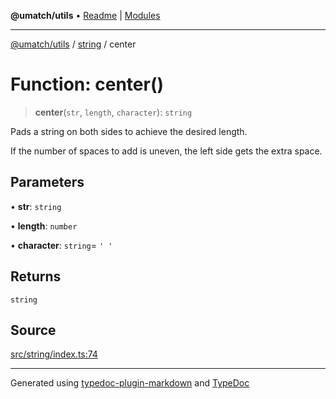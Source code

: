 **@umatch/utils** • [Readme](../../index.md) \| [Modules](../../modules.md)

***

[@umatch/utils](../../modules.md) / [string](../index.md) / center

# Function: center()

> **center**(`str`, `length`, `character`): `string`

Pads a string on both sides to achieve the desired length.

If the number of spaces to add is uneven, the left side gets the
extra space.

## Parameters

• **str**: `string`

• **length**: `number`

• **character**: `string`= `' '`

## Returns

`string`

## Source

[src/string/index.ts:74](https://github.com/umatch-oficial/utils/blob/7369e19/src/string/index.ts#L74)

***

Generated using [typedoc-plugin-markdown](https://www.npmjs.com/package/typedoc-plugin-markdown) and [TypeDoc](https://typedoc.org/)
